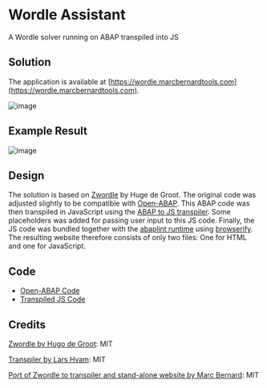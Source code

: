 # Wordle Assistant

A Wordle solver running on ABAP transpiled into JS

## Solution

The application is available at [https://wordle.marcbernardtools.com](https://wordle.marcbernardtools.com).

![image](https://user-images.githubusercontent.com/59966492/194974023-7b2ebb3c-5562-416a-beee-0be8877a1506.png)

## Example Result

![image](https://user-images.githubusercontent.com/59966492/194974100-5064a97a-cbd4-43b4-bcf7-b8d5e25b1700.png)

## Design

The solution is based on [Zwordle](https://github.com/hdegroot/zwordle) by Huge de Groot. The original code was adjusted slightly to be compatible with [Open-ABAP](https://github.com/open-abap/open-abap). This ABAP code was then transpiled in JavaScript using the [ABAP to JS transpiler](https://github.com/abaplint/transpiler). Some placeholders was added for passing user input to this JS code. Finally, the 
JS code was bundled together with the [abaplint runtime](https://github.com/abaplint/abaplint) using [browserify](https://browserify.org/). The resulting website therefore consists of only two files: One for HTML and one for JavaScript.

## Code

- [Open-ABAP Code](https://github.com/Marc-Bernard-Tools/Wordle-on-ABAP/blob/main/zwordle.abap)
- [Transpiled JS Code](https://github.com/Marc-Bernard-Tools/Wordle-on-ABAP/blob/main/abap.js)

## Credits

[Zwordle by Hugo de Groot](https://github.com/hdegroot/zwordle): MIT

[Transpiler by Lars Hvam](https://github.com/abaplint/transpiler): MIT

[Port of Zwordle to transpiler and stand-alone website by Marc Bernard](https://github.com/mbtools): MIT
